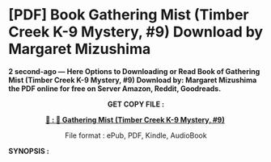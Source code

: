 # [PDF] Book Gathering Mist (Timber Creek K-9 Mystery, #9) Download by Margaret Mizushima

<p><strong>2 second-ago &mdash; Here Options to Downloading or Read Book of Gathering Mist (Timber Creek K-9 Mystery, #9) Download by: Margaret Mizushima the PDF online for free on Server Amazon, Reddit, Goodreads.</strong></p>
<p style="text-align: center;"><strong>GET COPY FILE :</strong></p>
<p style="text-align: center;"><strong><a href="https://us.ebookarea.xyz/?book=205015148-gathering-mist" target="_blank" rel="noopener">📢 : 🔗 Gathering Mist (Timber Creek K-9 Mystery, #9)</a>&nbsp;</strong></p>
<p style="text-align: center;">File format : ePub, PDF, Kindle, AudioBook</p>
<p><strong>SYNOPSIS :</strong></p>
<p>&nbsp;</p>
